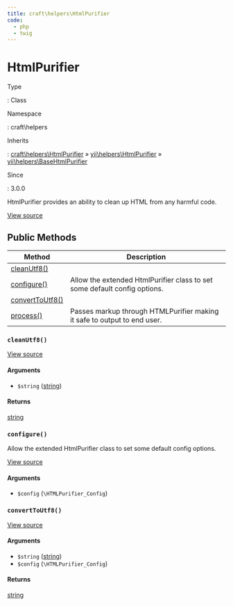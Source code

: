 ```yaml
---
title: craft\helpers\HtmlPurifier
code:
  - php
  - twig
---
```


# HtmlPurifier

Type

:   Class

Namespace

:   craft\helpers

Inherits

:   [craft\helpers\HtmlPurifier](craft-helpers-htmlpurifier.md) &raquo;
[yii\helpers\HtmlPurifier](https://www.yiiframework.com/doc/api/2.0/yii-helpers-htmlpurifier) &raquo;
[yii\helpers\BaseHtmlPurifier](https://www.yiiframework.com/doc/api/2.0/yii-helpers-basehtmlpurifier)

Since

:   3.0.0



HtmlPurifier provides an ability to clean up HTML from any harmful code.





[View source](https://github.com/craftcms/cms/blob/master/src/helpers/HtmlPurifier.php)






## Public Methods

| Method                                                                                                                                        | Description
| --------------------------------------------------------------------------------------------------------------------------------------------- | -------------------------------------------------------------------------
| [cleanUtf8()](craft-helpers-htmlpurifier.md#method-cleanutf8)                                                                                 |
| [configure()](craft-helpers-htmlpurifier.md#method-configure)                                                                                 | Allow the extended HtmlPurifier class to set some default config options.
| [convertToUtf8()](craft-helpers-htmlpurifier.md#method-converttoutf8)                                                                         |
| [process()](https://www.yiiframework.com/doc/api/2.0/yii-helpers-basehtmlpurifier#process()-detail "Defined by yii\helpers\BaseHtmlPurifier") | Passes markup through HTMLPurifier making it safe to output to end user.

### `cleanUtf8()`










[View source](https://github.com/craftcms/cms/blob/master/src/helpers/HtmlPurifier.php#L24-L27)


#### Arguments

- `$string` ([string](http://php.net/language.types.string))

#### Returns

[string](http://php.net/language.types.string)



### `configure()`





Allow the extended HtmlPurifier class to set some default config options.








[View source](https://github.com/craftcms/cms/blob/master/src/helpers/HtmlPurifier.php#L42-L75)


#### Arguments

- `$config` (`\HTMLPurifier_Config`)




### `convertToUtf8()`










[View source](https://github.com/craftcms/cms/blob/master/src/helpers/HtmlPurifier.php#L34-L37)


#### Arguments

- `$string` ([string](http://php.net/language.types.string))
- `$config` (`\HTMLPurifier_Config`)

#### Returns

[string](http://php.net/language.types.string)










